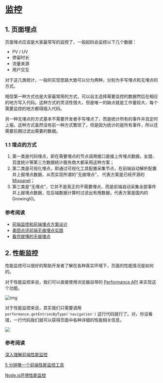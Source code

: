 # 监控

## 1. 页面埋点

页面埋点应该是大家最常写的监控了，一般起码会监控以下几个数据：

- PV / UV
- 停留时长
- 流量来源
- 用户交互

对于这几类统计，一般的实现思路大致可以分为两种，分别为手写埋点和无埋点的方式。

相信第一种方式也是大家最常用的方式，可以自主选择需要监控的数据然后在相应的地方写入代码。这种方式的灵活性很大，但是唯一的缺点就是工作量较大，每个需要监控的地方都得插入代码。

另一种无埋点的方式基本不需要开发者手写埋点了，而是统计所有的事件并且定时上报。这种方式虽然没有前一种方式繁琐了，但是因为统计的是所有事件，所以还需要后期过滤出需要的数据。



### 1.1 埋点的方式

1. 第一类是代码埋点，即在需要埋点的节点调用接口直接上传埋点数据，友盟、百度统计等第三方数据统计服务商大都采用这种方案；
2. 第二类是可视化埋点，即通过可视化工具配置采集节点，在前端自动解析配置并上报埋点数据，从而实现所谓的“无痕埋点”， 代表方案是已经开源的[Mixpanel](https://link.zhihu.com/?target=https%3A//github.com/mixpanel)；
3. 第三类是“无埋点”，它并不是真正的不需要埋点，而是前端自动采集全部事件并上报埋点数据，在后端数据计算时过滤出有用数据，代表方案是国内的GrowingIO。

### 参考阅读

- [前端监控和前端埋点方案设计](<https://juejin.im/post/5b62d68df265da0f9d1a1cd6>)
- [美团点评前端无痕埋点实践](<https://zhuanlan.zhihu.com/p/26211623>)
- [看完就懂的无痕埋点](https://juejin.im/post/5ca31a586fb9a05e5123598a)



## 2. 性能监控

性能监控可以很好的帮助开发者了解在各种真实环境下，页面的性能情况是如何的。

对于性能监控来说，我们可以直接使用浏览器自带的 [Performance API](https://link.juejin.im/?target=https%3A%2F%2Fdeveloper.mozilla.org%2Fzh-CN%2Fdocs%2FWeb%2FAPI%2FPerformance) 来实现这个功能。

![img](https://user-gold-cdn.xitu.io/2019/4/8/169fab35edbb0f89?imageslim)

对于性能监控来说，其实我们只需要调用 `performance.getEntriesByType('navigation')` 这行代码就行了。对，你没看错，一行代码我们就可以获得页面中各种详细的性能相关信息。

![](https://user-gold-cdn.xitu.io/2019/4/8/169fab384060db66?imageslim)

### 参考阅读

[深入理解前端性能监控](<https://juejin.im/post/5caaacc0e51d452b45296487>)

[5 分钟撸一个前端性能监控工具](<https://juejin.im/post/5b7a50c0e51d4538af60d995>)

[Node.js环境性能监控](<https://juejin.im/post/5c71324b6fb9a049d37fbb7c>)

